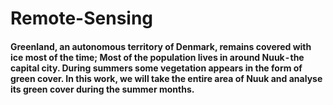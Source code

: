 # Remote-Sensing

#### Greenland, an autonomous territory of Denmark, remains covered with ice most of the time; Most of the population lives in around Nuuk - the capital city. During summers some vegetation appears in the form of green cover. In this work, we will take the entire area of Nuuk and analyse its green cover during the summer months.
